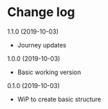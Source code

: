 Change log
==========

1.1.0 (2019-10-03)
- Journey updates

1.0.0 (2019-10-03)
- Basic working version

0.1.0 (2019-10-03)
- WiP to create basic structure

